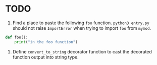# TODO
1. Find a place to paste the following `foo` function. `python3 entry.py` should not raise `ImportError` when trying to import `foo` from `mymod`.
  ```python
  def foo():
      print("in the foo function")
  ```
1. Define `convert_to_string` decorator function to cast the decorated function output into string type.
